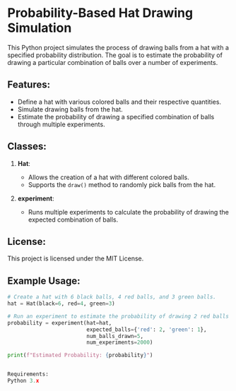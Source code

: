 # Probability-Based Hat Drawing Simulation

This Python project simulates the process of drawing balls from a hat with a specified probability distribution. The goal is to estimate the probability of drawing a particular combination of balls over a number of experiments.

## Features:
- Define a hat with various colored balls and their respective quantities.
- Simulate drawing balls from the hat.
- Estimate the probability of drawing a specified combination of balls through multiple experiments.

## Classes:
1. **Hat**:
   - Allows the creation of a hat with different colored balls.
   - Supports the `draw()` method to randomly pick balls from the hat.

2. **experiment**:
   - Runs multiple experiments to calculate the probability of drawing the expected combination of balls.
     
## License:
This project is licensed under the MIT License.

## Example Usage:

```python
# Create a hat with 6 black balls, 4 red balls, and 3 green balls.
hat = Hat(black=6, red=4, green=3)

# Run an experiment to estimate the probability of drawing 2 red balls and 1 green ball, with 5 balls drawn, over 2000 trials.
probability = experiment(hat=hat,
                         expected_balls={'red': 2, 'green': 1},
                         num_balls_drawn=5,
                         num_experiments=2000)

print(f"Estimated Probability: {probability}")


Requirements:
Python 3.x 


